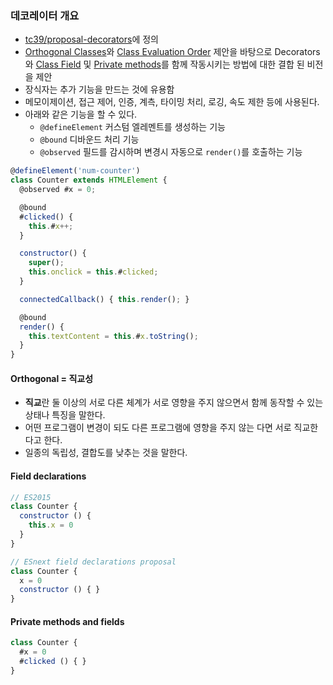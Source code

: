 ### 데코레이터 개요
- [tc39/proposal-decorators](https://github.com/tc39/proposal-decorators)에 정의
- [Orthogonal Classes](https://github.com/erights/Orthogonal-Classes)와 [Class Evaluation Order](https://onedrive.live.com/view.aspx?resid=A7BBCE1FC8EE16DB!442046&app=PowerPoint&authkey=!AEeXmhZASk50KjA) 제안을 바탕으로 Decorators와 [Class Field](https://tc39.github.io/proposal-class-fields/) 및 [Private methods](https://github.com/tc39/proposal-private-methods)를 함께 작동시키는 방법에 대한 결합 된 비전을 제안
- 장식자는 추가 기능을 만드는 것에 유용함
- 메모이제이션, 접근 제어, 인증, 계측, 타이밍 처리, 로깅, 속도 제한 등에 사용된다.
- 아래와 같은 기능을 할 수 있다.
  - `@defineElement` 커스텀 엘레멘트를 생성하는 기능
  - `@bound` 디바운드 처리 기능
  - `@observed` 필드를 감시하며 변경시 자동으로 `render()`를 호출하는 기능
```js
@defineElement('num-counter')
class Counter extends HTMLElement {
  @observed #x = 0;

  @bound
  #clicked() {
    this.#x++;
  }

  constructor() {
    super();
    this.onclick = this.#clicked;
  }

  connectedCallback() { this.render(); }

  @bound
  render() {
    this.textContent = this.#x.toString();
  }
}
```

#### Orthogonal = 직교성
- **직교**란 둘 이상의 서로 다른 체계가 서로 영향을 주지 않으면서 함께 동작할 수 있는 상태나 특징을 말한다.
- 어떤 프로그램이 변경이 되도 다른 프로그램에 영향을 주지 않는 다면 서로 직교한다고 한다.
- 일종의 독립성, 결합도를 낮추는 것을 말한다.

#### Field declarations
```js
// ES2015
class Counter {
  constructor () {
    this.x = 0
  }
}

// ESnext field declarations proposal
class Counter {
  x = 0
  constructor () { }
}
```

#### Private methods and fields
```js
class Counter {
  #x = 0
  #clicked () { }
}
```
